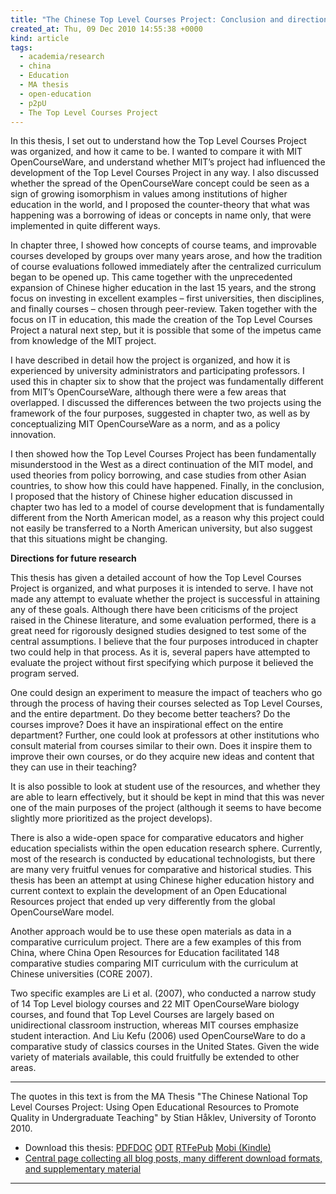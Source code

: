 ```yaml
---
title: "The Chinese Top Level Courses Project: Conclusion and directions for further research"
created_at: Thu, 09 Dec 2010 14:55:38 +0000
kind: article
tags:
  - academia/research
  - china
  - Education
  - MA thesis
  - open-education
  - p2pU
  - The Top Level Courses Project
---
```


In this thesis, I set out to understand how the Top Level Courses
Project was organized, and how it came to be. I wanted to compare it
with MIT OpenCourseWare, and understand whether MIT’s project had
influenced the development of the Top Level Courses Project in any way.
I also discussed whether the spread of the OpenCourseWare concept could
be seen as a sign of growing isomorphism in values among institutions of
higher education in the world, and I proposed the counter-theory that
what was happening was a borrowing of ideas or concepts in name only,
that were implemented in quite different ways.

In chapter three, I showed how concepts of course teams, and improvable
courses developed by groups over many years arose, and how the tradition
of course evaluations followed immediately after the centralized
curriculum began to be opened up. This came together with the
unprecedented expansion of Chinese higher education in the last 15
years, and the strong focus on investing in excellent examples – first
universities, then disciplines, and finally courses – chosen through
peer-review. Taken together with the focus on IT in education, this made
the creation of the Top Level Courses Project a natural next step, but
it is possible that some of the impetus came from knowledge of the MIT
project.

I have described in detail how the project is organized, and how it is
experienced by university administrators and participating professors. I
used this in chapter six to show that the project was fundamentally
different from MIT’s OpenCourseWare, although there were a few areas
that overlapped. I discussed the differences between the two projects
using the framework of the four purposes, suggested in chapter two, as
well as by conceptualizing MIT OpenCourseWare as a norm, and as a policy
innovation.

I then showed how the Top Level Courses Project has been fundamentally
misunderstood in the West as a direct continuation of the MIT model, and
used theories from policy borrowing, and case studies from other Asian
countries, to show how this could have happened. Finally, in the
conclusion, I proposed that the history of Chinese higher education
discussed in chapter two has led to a model of course development that
is fundamentally different from the North American model, as a reason
why this project could not easily be transferred to a North American
university, but also suggest that this situations might be changing.

**Directions for future research**

This thesis has given a detailed account of how the Top Level Courses
Project is organized, and what purposes it is intended to serve. I have
not made any attempt to evaluate whether the project is successful in
attaining any of these goals. Although there have been criticisms of the
project raised in the Chinese literature, and some evaluation performed,
there is a great need for rigorously designed studies designed to test
some of the central assumptions. I believe that the four purposes
introduced in chapter two could help in that process. As it is, several
papers have attempted to evaluate the project without first specifying
which purpose it believed the program served.

One could design an experiment to measure the impact of teachers who go
through the process of having their courses selected as Top Level
Courses, and the entire department. Do they become better teachers? Do
the courses improve? Does it have an inspirational effect on the entire
department? Further, one could look at professors at other institutions
who consult material from courses similar to their own. Does it inspire
them to improve their own courses, or do they acquire new ideas and
content that they can use in their teaching?

It is also possible to look at student use of the resources, and whether
they are able to learn effectively, but it should be kept in mind that
this was never one of the main purposes of the project (although it
seems to have become slightly more prioritized as the project develops).

There is also a wide-open space for comparative educators and higher
education specialists within the open education research sphere.
Currently, most of the research is conducted by educational
technologists, but there are many very fruitful venues for comparative
and historical studies. This thesis has been an attempt at using Chinese
higher education history and current context to explain the development
of an Open Educational Resources project that ended up very differently
from the global OpenCourseWare model.

Another approach would be to use these open materials as data in a
comparative curriculum project. There are a few examples of this from
China, where China Open Resources for Education facilitated 148
comparative studies comparing MIT curriculum with the curriculum at
Chinese universities (CORE 2007).

Two specific examples are Li et al. (2007), who conducted a narrow study
of 14 Top Level biology courses and 22 MIT OpenCourseWare biology
courses, and found that Top Level Courses are largely based on
unidirectional classroom instruction, whereas MIT courses emphasize
student interaction. And Liu Kefu (2006) used OpenCourseWare to do a
comparative study of classics courses in the United States. Given the
wide variety of materials available, this could fruitfully be extended
to other areas.

* * * * *

The quotes in this text is from the MA Thesis "The Chinese National Top
Level Courses Project: Using Open Educational Resources to Promote
Quality in Undergraduate Teaching" by Stian Håklev, University of
Toronto 2010.

-   Download this thesis:
  [PDF](http://reganmian.net/top-level-courses/Haklev_Stian_201009_MA_thesis.pdf)[DOC](http://reganmian.net/top-level-courses/Haklev_Stian_201009_MA_thesis.doc)
  [ODT](http://reganmian.net/top-level-courses/Haklev_Stian_201009_MA_thesis.odt)
  [RTF](http://reganmian.net/top-level-courses/Haklev_Stian_201009_MA_thesis.rtf)[ePub](http://reganmian.net/top-level-courses/top-level-courses.epub)
  [Mobi
  (Kindle)](http://reganmian.net/top-level-courses/top-level-courses.mobi)
-   [Central page collecting all blog posts, many different download
  formats, and supplementary
  material](http://reganmian.net/top-level-courses)

* * * * *
